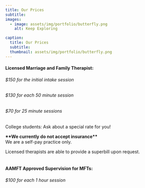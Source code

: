 ```yaml
---
title: Our Prices
subtitle: 
images:
  - image: assets/img/portfolio/butterfly.png
    alt: Keep Exploring

caption:
  title: Our Prices
  subtitle: 
  thumbnail: assets/img/portfolio/butterfly.png
---
```


<h4>Licensed Marriage and Family Therapist:</h4>
<h6>$150 for the initial intake session</h6>
<h6>$130 for each 50 minute session</h6>
<h6>$70 for 25 minute sessions</h6>

College students: Ask about a special rate for you!<br>

**\*\*We currently do not accept insurance\*\***<br>
 We are a self-pay practice only. 

Licensed therapists are able to provide a superbill upon request.
<br><br>
<h4>AAMFT Approved Supervision for MFTs:</h4>
<h6>$100 for each 1 hour session</h6>

